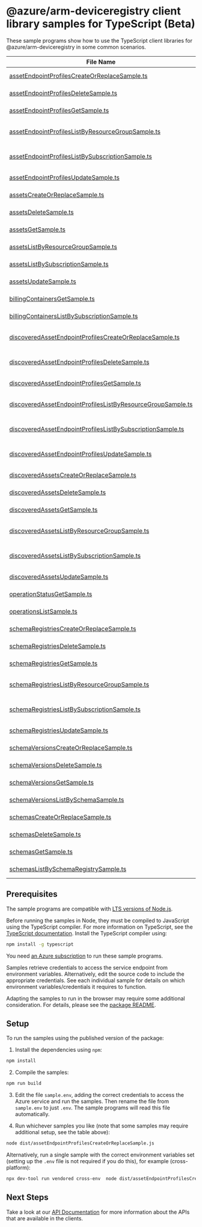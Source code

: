 # @azure/arm-deviceregistry client library samples for TypeScript (Beta)

These sample programs show how to use the TypeScript client libraries for @azure/arm-deviceregistry in some common scenarios.

| **File Name**                                                                                                           | **Description**                                                                                                                                                |
| ----------------------------------------------------------------------------------------------------------------------- | -------------------------------------------------------------------------------------------------------------------------------------------------------------- |
| [assetEndpointProfilesCreateOrReplaceSample.ts][assetendpointprofilescreateorreplacesample]                             | create a AssetEndpointProfile x-ms-original-file: 2024-09-01-preview/Create_AssetEndpointProfile.json                                                          |
| [assetEndpointProfilesDeleteSample.ts][assetendpointprofilesdeletesample]                                               | delete a AssetEndpointProfile x-ms-original-file: 2024-09-01-preview/Delete_AssetEndpointProfile.json                                                          |
| [assetEndpointProfilesGetSample.ts][assetendpointprofilesgetsample]                                                     | get a AssetEndpointProfile x-ms-original-file: 2024-09-01-preview/Get_AssetEndpointProfile.json                                                                |
| [assetEndpointProfilesListByResourceGroupSample.ts][assetendpointprofileslistbyresourcegroupsample]                     | list AssetEndpointProfile resources by resource group x-ms-original-file: 2024-09-01-preview/List_AssetEndpointProfiles_ResourceGroup.json                     |
| [assetEndpointProfilesListBySubscriptionSample.ts][assetendpointprofileslistbysubscriptionsample]                       | list AssetEndpointProfile resources by subscription ID x-ms-original-file: 2024-09-01-preview/List_AssetEndpointProfiles_Subscription.json                     |
| [assetEndpointProfilesUpdateSample.ts][assetendpointprofilesupdatesample]                                               | update a AssetEndpointProfile x-ms-original-file: 2024-09-01-preview/Update_AssetEndpointProfile.json                                                          |
| [assetsCreateOrReplaceSample.ts][assetscreateorreplacesample]                                                           | create a Asset x-ms-original-file: 2024-09-01-preview/Create_Asset_Without_DisplayName.json                                                                    |
| [assetsDeleteSample.ts][assetsdeletesample]                                                                             | delete a Asset x-ms-original-file: 2024-09-01-preview/Delete_Asset.json                                                                                        |
| [assetsGetSample.ts][assetsgetsample]                                                                                   | get a Asset x-ms-original-file: 2024-09-01-preview/Get_Asset.json                                                                                              |
| [assetsListByResourceGroupSample.ts][assetslistbyresourcegroupsample]                                                   | list Asset resources by resource group x-ms-original-file: 2024-09-01-preview/List_Assets_ResourceGroup.json                                                   |
| [assetsListBySubscriptionSample.ts][assetslistbysubscriptionsample]                                                     | list Asset resources by subscription ID x-ms-original-file: 2024-09-01-preview/List_Assets_Subscription.json                                                   |
| [assetsUpdateSample.ts][assetsupdatesample]                                                                             | update a Asset x-ms-original-file: 2024-09-01-preview/Update_Asset.json                                                                                        |
| [billingContainersGetSample.ts][billingcontainersgetsample]                                                             | get a BillingContainer x-ms-original-file: 2024-09-01-preview/Get_BillingContainer.json                                                                        |
| [billingContainersListBySubscriptionSample.ts][billingcontainerslistbysubscriptionsample]                               | list BillingContainer resources by subscription ID x-ms-original-file: 2024-09-01-preview/List_BillingContainers_Subscription.json                             |
| [discoveredAssetEndpointProfilesCreateOrReplaceSample.ts][discoveredassetendpointprofilescreateorreplacesample]         | create a DiscoveredAssetEndpointProfile x-ms-original-file: 2024-09-01-preview/Create_DiscoveredAssetEndpointProfile.json                                      |
| [discoveredAssetEndpointProfilesDeleteSample.ts][discoveredassetendpointprofilesdeletesample]                           | delete a DiscoveredAssetEndpointProfile x-ms-original-file: 2024-09-01-preview/Delete_DiscoveredAssetEndpointProfile.json                                      |
| [discoveredAssetEndpointProfilesGetSample.ts][discoveredassetendpointprofilesgetsample]                                 | get a DiscoveredAssetEndpointProfile x-ms-original-file: 2024-09-01-preview/Get_DiscoveredAssetEndpointProfile.json                                            |
| [discoveredAssetEndpointProfilesListByResourceGroupSample.ts][discoveredassetendpointprofileslistbyresourcegroupsample] | list DiscoveredAssetEndpointProfile resources by resource group x-ms-original-file: 2024-09-01-preview/List_DiscoveredAssetEndpointProfiles_ResourceGroup.json |
| [discoveredAssetEndpointProfilesListBySubscriptionSample.ts][discoveredassetendpointprofileslistbysubscriptionsample]   | list DiscoveredAssetEndpointProfile resources by subscription ID x-ms-original-file: 2024-09-01-preview/List_DiscoveredAssetEndpointProfiles_Subscription.json |
| [discoveredAssetEndpointProfilesUpdateSample.ts][discoveredassetendpointprofilesupdatesample]                           | update a DiscoveredAssetEndpointProfile x-ms-original-file: 2024-09-01-preview/Update_DiscoveredAssetEndpointProfile.json                                      |
| [discoveredAssetsCreateOrReplaceSample.ts][discoveredassetscreateorreplacesample]                                       | create a DiscoveredAsset x-ms-original-file: 2024-09-01-preview/Create_DiscoveredAsset.json                                                                    |
| [discoveredAssetsDeleteSample.ts][discoveredassetsdeletesample]                                                         | delete a DiscoveredAsset x-ms-original-file: 2024-09-01-preview/Delete_DiscoveredAsset.json                                                                    |
| [discoveredAssetsGetSample.ts][discoveredassetsgetsample]                                                               | get a DiscoveredAsset x-ms-original-file: 2024-09-01-preview/Get_DiscoveredAsset.json                                                                          |
| [discoveredAssetsListByResourceGroupSample.ts][discoveredassetslistbyresourcegroupsample]                               | list DiscoveredAsset resources by resource group x-ms-original-file: 2024-09-01-preview/List_DiscoveredAssets_ResourceGroup.json                               |
| [discoveredAssetsListBySubscriptionSample.ts][discoveredassetslistbysubscriptionsample]                                 | list DiscoveredAsset resources by subscription ID x-ms-original-file: 2024-09-01-preview/List_DiscoveredAssets_Subscription.json                               |
| [discoveredAssetsUpdateSample.ts][discoveredassetsupdatesample]                                                         | update a DiscoveredAsset x-ms-original-file: 2024-09-01-preview/Update_DiscoveredAsset.json                                                                    |
| [operationStatusGetSample.ts][operationstatusgetsample]                                                                 | returns the current status of an async operation. x-ms-original-file: 2024-09-01-preview/Get_OperationStatus.json                                              |
| [operationsListSample.ts][operationslistsample]                                                                         | list the operations for the provider x-ms-original-file: 2024-09-01-preview/List_Operations.json                                                               |
| [schemaRegistriesCreateOrReplaceSample.ts][schemaregistriescreateorreplacesample]                                       | create a SchemaRegistry x-ms-original-file: 2024-09-01-preview/Create_SchemaRegistry.json                                                                      |
| [schemaRegistriesDeleteSample.ts][schemaregistriesdeletesample]                                                         | delete a SchemaRegistry x-ms-original-file: 2024-09-01-preview/Delete_SchemaRegistry.json                                                                      |
| [schemaRegistriesGetSample.ts][schemaregistriesgetsample]                                                               | get a SchemaRegistry x-ms-original-file: 2024-09-01-preview/Get_SchemaRegistry.json                                                                            |
| [schemaRegistriesListByResourceGroupSample.ts][schemaregistrieslistbyresourcegroupsample]                               | list SchemaRegistry resources by resource group x-ms-original-file: 2024-09-01-preview/List_SchemaRegistries_ResourceGroup.json                                |
| [schemaRegistriesListBySubscriptionSample.ts][schemaregistrieslistbysubscriptionsample]                                 | list SchemaRegistry resources by subscription ID x-ms-original-file: 2024-09-01-preview/List_SchemaRegistries_Subscription.json                                |
| [schemaRegistriesUpdateSample.ts][schemaregistriesupdatesample]                                                         | update a SchemaRegistry x-ms-original-file: 2024-09-01-preview/Update_SchemaRegistry.json                                                                      |
| [schemaVersionsCreateOrReplaceSample.ts][schemaversionscreateorreplacesample]                                           | create a SchemaVersion x-ms-original-file: 2024-09-01-preview/Create_SchemaVersion.json                                                                        |
| [schemaVersionsDeleteSample.ts][schemaversionsdeletesample]                                                             | delete a SchemaVersion x-ms-original-file: 2024-09-01-preview/Delete_SchemaVersion.json                                                                        |
| [schemaVersionsGetSample.ts][schemaversionsgetsample]                                                                   | get a SchemaVersion x-ms-original-file: 2024-09-01-preview/Get_SchemaVersion.json                                                                              |
| [schemaVersionsListBySchemaSample.ts][schemaversionslistbyschemasample]                                                 | list SchemaVersion resources by Schema x-ms-original-file: 2024-09-01-preview/List_SchemaVersions_Schema.json                                                  |
| [schemasCreateOrReplaceSample.ts][schemascreateorreplacesample]                                                         | create a Schema x-ms-original-file: 2024-09-01-preview/Create_Schema.json                                                                                      |
| [schemasDeleteSample.ts][schemasdeletesample]                                                                           | delete a Schema x-ms-original-file: 2024-09-01-preview/Delete_Schema.json                                                                                      |
| [schemasGetSample.ts][schemasgetsample]                                                                                 | get a Schema x-ms-original-file: 2024-09-01-preview/Get_Schema.json                                                                                            |
| [schemasListBySchemaRegistrySample.ts][schemaslistbyschemaregistrysample]                                               | list Schema resources by SchemaRegistry x-ms-original-file: 2024-09-01-preview/List_Schemas_SchemaRegistry.json                                                |

## Prerequisites

The sample programs are compatible with [LTS versions of Node.js](https://github.com/nodejs/release#release-schedule).

Before running the samples in Node, they must be compiled to JavaScript using the TypeScript compiler. For more information on TypeScript, see the [TypeScript documentation][typescript]. Install the TypeScript compiler using:

```bash
npm install -g typescript
```

You need [an Azure subscription][freesub] to run these sample programs.

Samples retrieve credentials to access the service endpoint from environment variables. Alternatively, edit the source code to include the appropriate credentials. See each individual sample for details on which environment variables/credentials it requires to function.

Adapting the samples to run in the browser may require some additional consideration. For details, please see the [package README][package].

## Setup

To run the samples using the published version of the package:

1. Install the dependencies using `npm`:

```bash
npm install
```

2. Compile the samples:

```bash
npm run build
```

3. Edit the file `sample.env`, adding the correct credentials to access the Azure service and run the samples. Then rename the file from `sample.env` to just `.env`. The sample programs will read this file automatically.

4. Run whichever samples you like (note that some samples may require additional setup, see the table above):

```bash
node dist/assetEndpointProfilesCreateOrReplaceSample.js
```

Alternatively, run a single sample with the correct environment variables set (setting up the `.env` file is not required if you do this), for example (cross-platform):

```bash
npx dev-tool run vendored cross-env  node dist/assetEndpointProfilesCreateOrReplaceSample.js
```

## Next Steps

Take a look at our [API Documentation][apiref] for more information about the APIs that are available in the clients.

[assetendpointprofilescreateorreplacesample]: https://github.com/Azure/azure-sdk-for-js/blob/main/sdk/deviceregistry/arm-deviceregistry/samples/v1-beta/typescript/src/assetEndpointProfilesCreateOrReplaceSample.ts
[assetendpointprofilesdeletesample]: https://github.com/Azure/azure-sdk-for-js/blob/main/sdk/deviceregistry/arm-deviceregistry/samples/v1-beta/typescript/src/assetEndpointProfilesDeleteSample.ts
[assetendpointprofilesgetsample]: https://github.com/Azure/azure-sdk-for-js/blob/main/sdk/deviceregistry/arm-deviceregistry/samples/v1-beta/typescript/src/assetEndpointProfilesGetSample.ts
[assetendpointprofileslistbyresourcegroupsample]: https://github.com/Azure/azure-sdk-for-js/blob/main/sdk/deviceregistry/arm-deviceregistry/samples/v1-beta/typescript/src/assetEndpointProfilesListByResourceGroupSample.ts
[assetendpointprofileslistbysubscriptionsample]: https://github.com/Azure/azure-sdk-for-js/blob/main/sdk/deviceregistry/arm-deviceregistry/samples/v1-beta/typescript/src/assetEndpointProfilesListBySubscriptionSample.ts
[assetendpointprofilesupdatesample]: https://github.com/Azure/azure-sdk-for-js/blob/main/sdk/deviceregistry/arm-deviceregistry/samples/v1-beta/typescript/src/assetEndpointProfilesUpdateSample.ts
[assetscreateorreplacesample]: https://github.com/Azure/azure-sdk-for-js/blob/main/sdk/deviceregistry/arm-deviceregistry/samples/v1-beta/typescript/src/assetsCreateOrReplaceSample.ts
[assetsdeletesample]: https://github.com/Azure/azure-sdk-for-js/blob/main/sdk/deviceregistry/arm-deviceregistry/samples/v1-beta/typescript/src/assetsDeleteSample.ts
[assetsgetsample]: https://github.com/Azure/azure-sdk-for-js/blob/main/sdk/deviceregistry/arm-deviceregistry/samples/v1-beta/typescript/src/assetsGetSample.ts
[assetslistbyresourcegroupsample]: https://github.com/Azure/azure-sdk-for-js/blob/main/sdk/deviceregistry/arm-deviceregistry/samples/v1-beta/typescript/src/assetsListByResourceGroupSample.ts
[assetslistbysubscriptionsample]: https://github.com/Azure/azure-sdk-for-js/blob/main/sdk/deviceregistry/arm-deviceregistry/samples/v1-beta/typescript/src/assetsListBySubscriptionSample.ts
[assetsupdatesample]: https://github.com/Azure/azure-sdk-for-js/blob/main/sdk/deviceregistry/arm-deviceregistry/samples/v1-beta/typescript/src/assetsUpdateSample.ts
[billingcontainersgetsample]: https://github.com/Azure/azure-sdk-for-js/blob/main/sdk/deviceregistry/arm-deviceregistry/samples/v1-beta/typescript/src/billingContainersGetSample.ts
[billingcontainerslistbysubscriptionsample]: https://github.com/Azure/azure-sdk-for-js/blob/main/sdk/deviceregistry/arm-deviceregistry/samples/v1-beta/typescript/src/billingContainersListBySubscriptionSample.ts
[discoveredassetendpointprofilescreateorreplacesample]: https://github.com/Azure/azure-sdk-for-js/blob/main/sdk/deviceregistry/arm-deviceregistry/samples/v1-beta/typescript/src/discoveredAssetEndpointProfilesCreateOrReplaceSample.ts
[discoveredassetendpointprofilesdeletesample]: https://github.com/Azure/azure-sdk-for-js/blob/main/sdk/deviceregistry/arm-deviceregistry/samples/v1-beta/typescript/src/discoveredAssetEndpointProfilesDeleteSample.ts
[discoveredassetendpointprofilesgetsample]: https://github.com/Azure/azure-sdk-for-js/blob/main/sdk/deviceregistry/arm-deviceregistry/samples/v1-beta/typescript/src/discoveredAssetEndpointProfilesGetSample.ts
[discoveredassetendpointprofileslistbyresourcegroupsample]: https://github.com/Azure/azure-sdk-for-js/blob/main/sdk/deviceregistry/arm-deviceregistry/samples/v1-beta/typescript/src/discoveredAssetEndpointProfilesListByResourceGroupSample.ts
[discoveredassetendpointprofileslistbysubscriptionsample]: https://github.com/Azure/azure-sdk-for-js/blob/main/sdk/deviceregistry/arm-deviceregistry/samples/v1-beta/typescript/src/discoveredAssetEndpointProfilesListBySubscriptionSample.ts
[discoveredassetendpointprofilesupdatesample]: https://github.com/Azure/azure-sdk-for-js/blob/main/sdk/deviceregistry/arm-deviceregistry/samples/v1-beta/typescript/src/discoveredAssetEndpointProfilesUpdateSample.ts
[discoveredassetscreateorreplacesample]: https://github.com/Azure/azure-sdk-for-js/blob/main/sdk/deviceregistry/arm-deviceregistry/samples/v1-beta/typescript/src/discoveredAssetsCreateOrReplaceSample.ts
[discoveredassetsdeletesample]: https://github.com/Azure/azure-sdk-for-js/blob/main/sdk/deviceregistry/arm-deviceregistry/samples/v1-beta/typescript/src/discoveredAssetsDeleteSample.ts
[discoveredassetsgetsample]: https://github.com/Azure/azure-sdk-for-js/blob/main/sdk/deviceregistry/arm-deviceregistry/samples/v1-beta/typescript/src/discoveredAssetsGetSample.ts
[discoveredassetslistbyresourcegroupsample]: https://github.com/Azure/azure-sdk-for-js/blob/main/sdk/deviceregistry/arm-deviceregistry/samples/v1-beta/typescript/src/discoveredAssetsListByResourceGroupSample.ts
[discoveredassetslistbysubscriptionsample]: https://github.com/Azure/azure-sdk-for-js/blob/main/sdk/deviceregistry/arm-deviceregistry/samples/v1-beta/typescript/src/discoveredAssetsListBySubscriptionSample.ts
[discoveredassetsupdatesample]: https://github.com/Azure/azure-sdk-for-js/blob/main/sdk/deviceregistry/arm-deviceregistry/samples/v1-beta/typescript/src/discoveredAssetsUpdateSample.ts
[operationstatusgetsample]: https://github.com/Azure/azure-sdk-for-js/blob/main/sdk/deviceregistry/arm-deviceregistry/samples/v1-beta/typescript/src/operationStatusGetSample.ts
[operationslistsample]: https://github.com/Azure/azure-sdk-for-js/blob/main/sdk/deviceregistry/arm-deviceregistry/samples/v1-beta/typescript/src/operationsListSample.ts
[schemaregistriescreateorreplacesample]: https://github.com/Azure/azure-sdk-for-js/blob/main/sdk/deviceregistry/arm-deviceregistry/samples/v1-beta/typescript/src/schemaRegistriesCreateOrReplaceSample.ts
[schemaregistriesdeletesample]: https://github.com/Azure/azure-sdk-for-js/blob/main/sdk/deviceregistry/arm-deviceregistry/samples/v1-beta/typescript/src/schemaRegistriesDeleteSample.ts
[schemaregistriesgetsample]: https://github.com/Azure/azure-sdk-for-js/blob/main/sdk/deviceregistry/arm-deviceregistry/samples/v1-beta/typescript/src/schemaRegistriesGetSample.ts
[schemaregistrieslistbyresourcegroupsample]: https://github.com/Azure/azure-sdk-for-js/blob/main/sdk/deviceregistry/arm-deviceregistry/samples/v1-beta/typescript/src/schemaRegistriesListByResourceGroupSample.ts
[schemaregistrieslistbysubscriptionsample]: https://github.com/Azure/azure-sdk-for-js/blob/main/sdk/deviceregistry/arm-deviceregistry/samples/v1-beta/typescript/src/schemaRegistriesListBySubscriptionSample.ts
[schemaregistriesupdatesample]: https://github.com/Azure/azure-sdk-for-js/blob/main/sdk/deviceregistry/arm-deviceregistry/samples/v1-beta/typescript/src/schemaRegistriesUpdateSample.ts
[schemaversionscreateorreplacesample]: https://github.com/Azure/azure-sdk-for-js/blob/main/sdk/deviceregistry/arm-deviceregistry/samples/v1-beta/typescript/src/schemaVersionsCreateOrReplaceSample.ts
[schemaversionsdeletesample]: https://github.com/Azure/azure-sdk-for-js/blob/main/sdk/deviceregistry/arm-deviceregistry/samples/v1-beta/typescript/src/schemaVersionsDeleteSample.ts
[schemaversionsgetsample]: https://github.com/Azure/azure-sdk-for-js/blob/main/sdk/deviceregistry/arm-deviceregistry/samples/v1-beta/typescript/src/schemaVersionsGetSample.ts
[schemaversionslistbyschemasample]: https://github.com/Azure/azure-sdk-for-js/blob/main/sdk/deviceregistry/arm-deviceregistry/samples/v1-beta/typescript/src/schemaVersionsListBySchemaSample.ts
[schemascreateorreplacesample]: https://github.com/Azure/azure-sdk-for-js/blob/main/sdk/deviceregistry/arm-deviceregistry/samples/v1-beta/typescript/src/schemasCreateOrReplaceSample.ts
[schemasdeletesample]: https://github.com/Azure/azure-sdk-for-js/blob/main/sdk/deviceregistry/arm-deviceregistry/samples/v1-beta/typescript/src/schemasDeleteSample.ts
[schemasgetsample]: https://github.com/Azure/azure-sdk-for-js/blob/main/sdk/deviceregistry/arm-deviceregistry/samples/v1-beta/typescript/src/schemasGetSample.ts
[schemaslistbyschemaregistrysample]: https://github.com/Azure/azure-sdk-for-js/blob/main/sdk/deviceregistry/arm-deviceregistry/samples/v1-beta/typescript/src/schemasListBySchemaRegistrySample.ts
[apiref]: https://learn.microsoft.com/javascript/api/@azure/arm-deviceregistry?view=azure-node-preview
[freesub]: https://azure.microsoft.com/free/
[package]: https://github.com/Azure/azure-sdk-for-js/tree/main/sdk/deviceregistry/arm-deviceregistry/README.md
[typescript]: https://www.typescriptlang.org/docs/home.html
